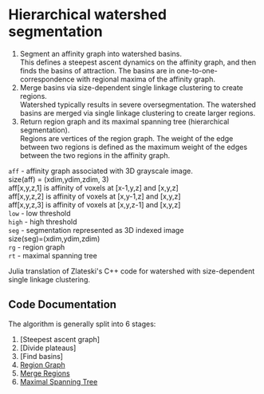 Hierarchical watershed segmentation
=======

1. Segment an affinity graph into watershed basins.  
   This defines a steepest ascent dynamics on the affinity graph, and then finds the basins of attraction. The basins are in one-to-one-correspondence with regional maxima of the affinity graph.
2. Merge basins via size-dependent single linkage clustering to create regions.  
Watershed typically results in severe oversegmentation. The watershed basins are merged via single linkage clustering to create larger regions.
3. Return region graph and its maximal spanning tree (hierarchical segmentation).  
Regions are vertices of the region graph. The weight of the edge between two regions is defined as the maximum weight of the edges between the two regions in the affinity graph.

`aff` - affinity graph associated with 3D grayscale image.  
    size(aff) = (xdim,ydim,zdim, 3)  
    aff[x,y,z,1] is affinity of voxels at [x-1,y,z] and [x,y,z]  
    aff[x,y,z,2] is affinity of voxels at [x,y-1,z] and [x,y,z]  
    aff[x,y,z,3] is affinity of voxels at [x,y,z-1] and [x,y,z]  
`low` - low threshold  
`high` - high threshold  
`seg` - segmentation represented as 3D indexed image  
    size(seg)=(xdim,ydim,zdim)  
`rg` - region graph  
`rt` - maximal spanning tree
       
Julia translation of Zlateski's C++ code for watershed with size-dependent single linkage clustering.


Code Documentation
------------

The algorithm is generally split into 6 stages:

1. [Steepest ascent graph]
1. [Divide plateaus]
1. [Find basins]
1. [Region Graph](#region-graph)
1. [Merge Regions](#merge-regions)
1. [Maximal Spanning Tree](#maximal-spanning-tree)
